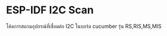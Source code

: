 ESP-IDF I2C Scan
====================
โค้ดการสแกนอุปกรณ์ที่เชื่อมต่อ I2C 
ในบอร์ด cucumber รุ่น RS,RIS,MS,MIS
